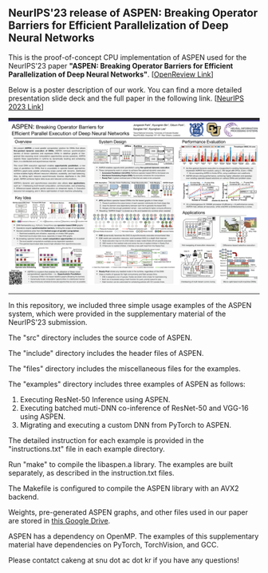 ## NeurIPS'23 release of ASPEN: Breaking Operator Barriers for Efficient Parallelization of Deep Neural Networks

This is the proof-of-concept CPU implementation of ASPEN used for the NeurIPS'23 paper **"ASPEN: Breaking Operator Barriers for Efficient Parallelization of Deep Neural Networks"**.  [[OpenReview Link](https://openreview.net/forum?id=eTp4RetK74)] 

Below is a poster description of our work. You can find a more detailed presentation slide deck and the full paper in the following link. [[NeurIPS 2023 Link](https://neurips.cc/virtual/2023/poster/70957)]

![NeurIPS23_ASPEN_Poster_Small.png](./NeurIPS23_ASPEN_Poster_Small.png)

---

In this repository, we included three simple usage examples of the ASPEN system, which were provided in the supplementary material of the NeurIPS'23 submission.

The "src" directory includes the source code of ASPEN. 

The "include" directory includes the header files of ASPEN. 

The "files" directory includes the miscellaneous files for the examples.

The "examples" directory includes three examples of ASPEN as follows:

1. Executing ResNet-50 Inference using ASPEN.
2. Executing batched muti-DNN co-inference of ResNet-50 and VGG-16 using ASPEN.
3. Migrating and executing a custom DNN from PyTorch to ASPEN.

The detailed instruction for each example is provided in the "instructions.txt" file in each example directory.

Run "make" to compile the libaspen.a library. The examples are built separately, as described in the instruction.txt files.

The Makefile is configured to compile the ASPEN library with an AVX2 backend.

Weights, pre-generated ASPEN graphs, and other files used in our paper are stored in [this Google Drive](https://drive.google.com/drive/folders/1pH19a9sadbV10_RxHcKnWIqvgX4zQpmh?usp=sharing). 

ASPEN has a dependency on OpenMP. The examples of this supplementary material have dependencies on PyTorch, TorchVision, and GCC.

Please contatct cakeng at snu dot ac dot kr if you have any questions!
